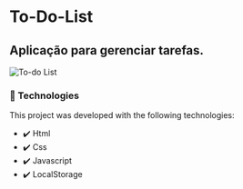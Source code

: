 # To-Do-List

## Aplicação para gerenciar tarefas.

![To-do List](https://user-images.githubusercontent.com/27930968/90172877-ff2ad580-dd79-11ea-8e5b-21a44aa3fec6.gif)



### 🚀 Technologies

This project was developed with the following technologies:

- ✔️ Html
- ✔️ Css
- ✔️ Javascript
- ✔️ LocalStorage
